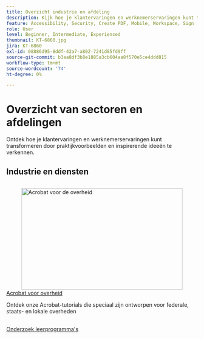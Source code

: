 ```yaml
---
title: Overzicht industrie en afdeling
description: Kijk hoe je klantervaringen en werknemerservaringen kunt transformeren door praktijkvoorbeelden en inspirerende ideeën te verkennen
feature: Accessibility, Security, Create PDF, Mobile, Workspace, Sign
role: User
level: Beginner, Intermediate, Experienced
thumbnail: KT-6860.jpg
jira: KT-6860
exl-id: 08886d95-8ddf-42a7-a802-7241d85fd9ff
source-git-commit: b3aa8df3b8e1885a3cb604aa8f570e5ce4ddd815
workflow-type: tm+mt
source-wordcount: '74'
ht-degree: 0%

---
```


# Overzicht van sectoren en afdelingen

Ontdek hoe je klantervaringen en werknemerservaringen kunt transformeren door praktijkvoorbeelden en inspirerende ideeën te verkennen.

## Industrie en diensten

<!-- START CARDS HTML - DO NOT MODIFY BY HAND -->
<div class="columns">
    <div class="column is-half-tablet is-half-desktop is-one-third-widescreen" aria-label="Acrobat for government">
        <div class="card" style="height: 100%; display: flex; flex-direction: column; height: 100%;">
            <div class="card-image">
                <figure class="image x-is-16by9">
                    <a href="https://experienceleague.adobe.com/nl/docs/document-cloud-learn/acrobat-learning/by-industry/gov/gov-overview" title="Acrobat voor de overheid" target="_self" rel="referrer">
                        <img class="is-bordered-r-small" src="https://experienceleague.adobe.com/nl/docs/document-cloud-learn/acrobat-learning/by-industry/media_1abe687622f66d3337ba5f1e48f787f436753c3bc.png?width=400&format=webply&optimize=medium" alt="Acrobat voor de overheid"
                             style="width: 100%; aspect-ratio: 16 / 9; object-fit: cover; overflow: hidden; display: block; margin: auto;">
                    </a>
                </figure>
            </div>
            <div class="card-content is-padded-small" style="display: flex; flex-direction: column; flex-grow: 1; justify-content: space-between;">
                <div class="top-card-content">
                    <p class="headline is-size-6 has-text-weight-bold">
                        <a href="https://experienceleague.adobe.com/nl/docs/document-cloud-learn/acrobat-learning/by-industry/gov/gov-overview" target="_self" rel="referrer" title="Acrobat voor de overheid"> Acrobat voor overheid </a>
                    </p>
                    <p class="is-size-6">Ontdek onze Acrobat-tutorials die speciaal zijn ontworpen voor federale, staats- en lokale overheden</p>
                </div>
                <a href="https://experienceleague.adobe.com/nl/docs/document-cloud-learn/acrobat-learning/by-industry/gov/gov-overview" target="_self" rel="referrer" class="spectrum-Button spectrum-Button--outline spectrum-Button--primary spectrum-Button--sizeM" style="align-self: flex-start; margin-top: 1rem;">
                    <span class="spectrum-Button-label has-no-wrap has-text-weight-bold"> Onderzoek leerprogramma's </span>
                </a>
            </div>
        </div>
    </div>
</div>
<!-- END CARDS HTML - DO NOT MODIFY BY HAND -->